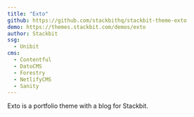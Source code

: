 ```yaml
---
title: "Exto"
github: https://github.com/stackbithq/stackbit-theme-exto
demo: https://themes.stackbit.com/demos/exto
author: Stackbit
ssg:
  - Unibit
cms:
  - Contentful
  - DatoCMS
  - Forestry
  - NetlifyCMS
  - Sanity
---
```


Exto is a portfolio theme with a blog for Stackbit.